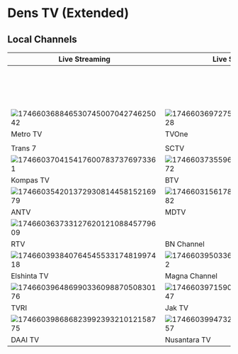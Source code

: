 # Dens TV (Extended)
## Local Channels
Live Streaming | Live Streaming | Live Streaming
-- | -- | --
||||
| | | |
||||
| | | |
|||![17466038729646099201542766533457](https://github.com/user-attachments/assets/6e5cdf79-12f9-4c78-bdbb-34ab2e446652)
| | |Channel Jowo
![17466036884653074500704274625042](https://github.com/user-attachments/assets/acce89e8-09da-43d5-9f65-ad1aec797d05)|![17466036972753866941383144151028](https://github.com/user-attachments/assets/6f9f7494-9825-4150-a370-a0b3b61f29c1)|
Metro TV | TVOne | Trans TV
||||
Trans 7 | SCTV | Indosiar
![1746603704154176007837376973361](https://github.com/user-attachments/assets/6b8ce6fe-874b-4e08-90f1-a2e8a5c8d3d8)|![17466037355966251957937062189972](https://github.com/user-attachments/assets/7afc5619-e139-4e65-b623-9a5007e9e747)|![17466037578613136563557158918608](https://github.com/user-attachments/assets/f029aef0-d518-415b-b41a-23e2a1d3919f)
Kompas TV | BTV | Berita Satu
![17466035420137293081445815216979](https://github.com/user-attachments/assets/e748b495-8a06-4987-81c2-4b0debbfd789)|![17466031561785405075845145204882](https://github.com/user-attachments/assets/70500f13-c867-48ea-9771-8f10d576e178)|![Tak berjudul773_20250507143446](https://github.com/user-attachments/assets/4f1afb6e-c481-4276-9e94-f09a26ccccb9)
ANTV | MDTV | Momusu
![17466036373312762012108845779609](https://github.com/user-attachments/assets/f53b0d0c-b12e-4b30-8889-b27112622f30)||![Tak berjudul773_20250507143419](https://github.com/user-attachments/assets/c2609845-c86b-48d8-bf75-fbef7e2beb5b)
RTV | BN Channel | Imase
![17466039384076454553317481997418](https://github.com/user-attachments/assets/9f5d5a0d-f5d3-4a89-b337-b73c11e0394a)|![1746603950336717852272246098732](https://github.com/user-attachments/assets/a34ab073-392d-4362-9cd7-e835cb2ed138)|![17466039575206096340298238202514](https://github.com/user-attachments/assets/49b092e3-8e10-423c-98cb-0cf676029c5e)
Elshinta TV | Magna Channel | TVRI Sport
![17466039648699033609887050830176](https://github.com/user-attachments/assets/80e9ac4f-fa56-46e4-9fef-a0983b122556)|![17466039715903449616476774866447](https://github.com/user-attachments/assets/3ab2ddeb-19ca-4a26-81d8-fb4fd31b68eb)|![17466039785497135442955952470653](https://github.com/user-attachments/assets/dd4fc333-c3b8-4ce1-8965-a9b325bd3395)
TVRI | Jak TV | Rodja TV
![17466039868682399239321012158775](https://github.com/user-attachments/assets/891c37cb-2afe-4442-8f97-6f1d056131bc)|![17466039947321963424679082603657](https://github.com/user-attachments/assets/79e69aa3-0b9f-420f-b43f-8663167f280f)
DAAI TV | Nusantara TV
